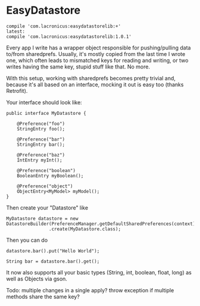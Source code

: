 # EasyDatastore

```
compile 'com.lacronicus:easydatastorelib:+'
latest: 
compile 'com.lacronicus:easydatastorelib:1.0.1'
```

Every app I write has a wrapper object responsible for pushing/pulling data to/from sharedprefs. Usually, it's mostly copied from the last time I wrote one, which often leads to mismatched keys for reading and writing, or two writes having the same key, stupid stuff like that. No more. 

With this setup, working with sharedprefs becomes pretty trivial and, because it's all based on an interface, mocking it out is easy too (thanks Retrofit). 

Your interface should look like:

```
public interface MyDatastore {

    @Preference("foo")
    StringEntry foo();

    @Preference("bar")
    StringEntry bar();

    @Preference("baz")
    IntEntry myInt();

    @Preference("boolean")
    BooleanEntry myBoolean();

    @Preference("object")
    ObjectEntry<MyModel> myModel();
}

```

Then create your "Datastore" like 

```
MyDatastore datastore = new DatastoreBuilder(PreferenceManager.getDefaultSharedPreferences(context))
                .create(MyDatastore.class);
```


Then you can do 

```
datastore.bar().put("Hello World");

String bar = datastore.bar().get();
```

It now also supports all your basic types (String, int, boolean, float, long) as well as Objects via gson. 

Todo:
multiple changes in a single apply?
throw exception if multiple methods share the same key?

